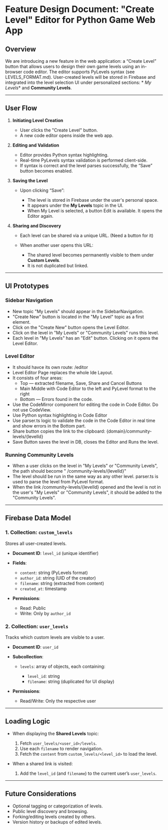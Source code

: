 # Feature Design Document: "Create Level" Editor for Python Game Web App

## Overview

We are introducing a new feature in the web application: a “Create Level” button that allows users to design their own
game levels using an in-browser code editor.
The editor supports PyLevels syntax (see LEVELS_FORMAT.md).
User-created levels will be stored in Firebase and integrated into the level selection UI under personalized sections: *
*My Levels** and **Community Levels**.

---

## User Flow

1. **Initiating Level Creation**

    * User clicks the "Create Level" button.
    * A new code editor opens inside the web app.

2. **Editing and Validation**

    * Editor provides Python syntax highlighting.
    * Real-time PyLevels syntax validation is performed client-side.
    * If syntax is correct and the level parses successfully, the “Save” button becomes enabled.

3. **Saving the Level**

    * Upon clicking “Save”:

        * The level is stored in Firebase under the user's personal space.
        * It appears under the **My Levels** topic in the UI.
        * When My Level is selected, a button Edit is available. It opens the Editor again.

4. **Sharing and Discovery**

    * Each level can be shared via a unique URL. (Need a button for it)
    * When another user opens this URL:

        * The shared level becomes permanently visible to them under **Custom Levels**.
        * It is not duplicated but linked.

---

## UI Prototypes

### Sidebar Navigation

* New topic "My Levels" should appear in the SidebarNavigation.
* "Create New" button is located in the "My Level" topic as a first element.
* Click on the "Create New" button opens the Level Editor.
* Click on the level in "My Levels" or "Community Levels" runs this level.
* Each level in "My Levels" has an "Edit" button. Clicking on it opens the Level Editor.

### Level Editor

* It should havce its own route: /editor
* Level Editor Page replaces the whole Ide Layout.
* It consists of four areas:
    * Top — extracted filename, Save, Share and Cancel Buttons
    * Main Middle with Code Editor to the left and PyLevel format to the right
    * Bottom — Errors found in the code.
* Use the CodeMirror component for editing the code in Code Editor. Do not use CodeView.
* Use Python syntax highlighting in Code Editor
* Use parser.ts logic to validate the code in the Code Editor in real time and show errors in the Bottom part.
* Share button copies the link to the clipboard: {domain}/community-levels/{levelId}
* Save Button saves the level in DB, closes the Editor and Runs the level.

### Running Community Levels

* When a user clicks on the level in "My Levels" or "Community Levels", the path should become "
  /community-levels/{levelId}"
* The level should be run in the same way as any other level. parser.ts is used to parse the level from PyLevel format.
* When the link /community-levels/{levelId} opened and the level is not in the user's "My Levels" or "Community Levels",
  it should be added to the "Community Levels".

---

## Firebase Data Model

### 1. Collection: `custom_levels`

Stores all user-created levels.

* **Document ID**: `level_id` (unique identifier)
* **Fields**:

    * `content`: string (PyLevels format)
    * `author_id`: string (UID of the creator)
    * `filename`: string (extracted from content)
    * `created_at`: timestamp
* **Permissions**:

    * Read: Public
    * Write: Only by `author_id`

### 2. Collection: `user_levels`

Tracks which custom levels are visible to a user.

* **Document ID**: `user_id`
* **Subcollection**:

    * `levels`: array of objects, each containing:

        * `level_id`: string
        * `filename`: string (duplicated for UI display)
* **Permissions**:

    * Read/Write: Only the respective user

---

## Loading Logic

* When displaying the **Shared Levels** topic:

    1. Fetch `user_levels/<user_id>/levels`.
    2. Use each `filename` to render navigation.
    3. Fetch the `content` from `custom_levels/<level_id>` to load the level.

* When a shared link is visited:

    1. Add the `level_id` (and `filename`) to the current user’s `user_levels`.

---

## Future Considerations

* Optional tagging or categorization of levels.
* Public level discovery and browsing.
* Forking/editing levels created by others.
* Version history or backups of edited levels.